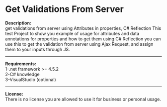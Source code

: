 # Get Validations From Server
<b>Description:</b> <br/>
get validations from server using Attributes in properties, C# Reflection 
This test Project to show you example of usage for attributes and data annotations for properties and how to get them using C# Reflection 
you can use this to get the validation from server using Ajax Request, and assign them to your inputs through JS.
<br/>
<hr/>
<b>Requirements:</b> <br/>
1-.net framework >= 4.5.2 <br/>
2-C# knowledge <br/>
3-VisualStudio (optional) <br/>

<hr/>
<b>License:</b> <br/>
There is no license you are allowed to use it for business or personal usage.
